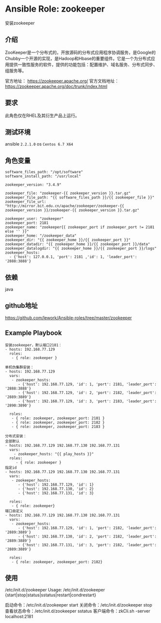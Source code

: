 # Ansible Role: zookeeper

安装zookeeper

## 介绍
ZooKeeper是一个分布式的，开放源码的分布式应用程序协调服务，是Google的Chubby一个开源的实现，是Hadoop和Hbase的重要组件。它是一个为分布式应用提供一致性服务的软件，提供的功能包括：配置维护、域名服务、分布式同步、组服务等。


官方地址： https://zookeeper.apache.org/
官方文档地址：https://zookeeper.apache.org/doc/trunk/index.html

## 要求

此角色仅在RHEL及其衍生产品上运行。

## 测试环境

ansible `2.2.1.0`
os `Centos 6.7 X64`

## 角色变量
    software_files_path: "/opt/software"
    software_install_path: "/usr/local"

    zookeeper_version: "3.4.9"

    zookeeper_file: "zookeeper-{{ zookeeper_version }}.tar.gz"
    zookeeper_file_path: "{{ software_files_path }}/{{ zookeeper_file }}"
    zookeeper_file_url: "http://mirror.bit.edu.cn/apache/zookeeper/zookeeper-{{ zookeeper_version }}/zookeeper-{{ zookeeper_version }}.tar.gz"

    zookeeper_user: "zookeeper"
    zookeeper_port: 2181
    zookeeper_name: "zookeeper{{ zookeeper_port if zookeeper_port != 2181 else '' }}" 
    zookeeper_home: "/zookeeper_data"
    zookeeper_dir: "{{ zookeeper_home }}/{{ zookeeper_port }}"
    zookeeper_datadir: "{{ zookeeper_home }}/{{ zookeeper_port }}/data"
    zookeeper_datalogdir: "{{ zookeeper_home }}/{{ zookeeper_port }}/logs"
    zookeeper_hosts:
      - {'host': 127.0.0.1, 'port': 2181 ,'id': 1, 'leader_port': '2888:3888'}
        

## 依赖

java

## github地址
https://github.com/lework/Ansible-roles/tree/master/zookeeper

## Example Playbook

    安装zookeeper，默认端口2181：
    - hosts: 192.168.77.129
      roles:
       - { role: zookeeper }

    单机伪集群安装：
    - hosts: 192.168.77.129
      vars:
       - zookeeper_hosts:
          - {'host': 192.168.77.129, 'id': 1, 'port': 2181, 'leader_port': '2888:3888'}
          - {'host': 192.168.77.129, 'id': 2, 'port': 2182, 'leader_port': '2889:3889'}
          - {'host': 192.168.77.129, 'id': 3, 'port': 2183, 'leader_port': '2890:3890'}

      roles:
       - { role: zookeeper, zookeeper_port: 2181 }
       - { role: zookeeper, zookeeper_port: 2182 }
       - { role: zookeeper, zookeeper_port: 2183 }

    分布式安装：
    全部默认
    - hosts: 192.168.77.129 192.168.77.130 192.168.77.131
      vars:
        - zookeeper_hosts: "{{ play_hosts }}"
      roles:
         - { role: zookeeper }
    指定id
    - hosts: 192.168.77.129 192.168.77.130 192.168.77.131
      vars:
       - zookeeper_hosts:
          - {'host': 192.168.77.129, 'id': 1}
          - {'host': 192.168.77.130, 'id': 2}
          - {'host': 192.168.77.131, 'id': 3}

      roles:
       - { role: zookeeper}
    端口自定义
    - hosts: 192.168.77.129 192.168.77.130 192.168.77.131
      vars:
       - zookeeper_hosts:
          - {'host': 192.168.77.129, 'id': 1, 'port': 2182, 'leader_port': '2889:3889'}
          - {'host': 192.168.77.130, 'id': 2, 'port': 2182, 'leader_port': '2889:3889'}
          - {'host': 192.168.77.131, 'id': 3, 'port': 2182, 'leader_port': '2889:3889'}

      roles:
       - { role: zookeeper, zookeeper_port: 2182}

## 使用
/etc/init.d/zookeeper
Usage: /etc/init.d/zookeeper {start|stop|status|sstatus|restart|condrestart}

启动命令：/etc/init.d/zookeeper start 
关闭命令：/etc/init.d/zookeeper stop 
查看状态命令：/etc/init.d/zookeeper sstatus 
客户端命令：zkCli.sh -server localhost:2181 